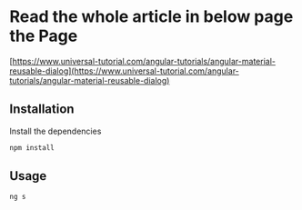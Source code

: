 # Read the whole article in below page the Page

[https://www.universal-tutorial.com/angular-tutorials/angular-material-reusable-dialog](https://www.universal-tutorial.com/angular-tutorials/angular-material-reusable-dialog)

## Installation

Install the dependencies

```bash
npm install
```

## Usage

```bash
ng s
```